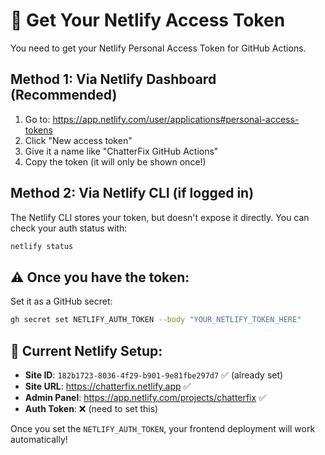 # 🔑 Get Your Netlify Access Token

You need to get your Netlify Personal Access Token for GitHub Actions.

## Method 1: Via Netlify Dashboard (Recommended)

1. Go to: https://app.netlify.com/user/applications#personal-access-tokens
2. Click "New access token"
3. Give it a name like "ChatterFix GitHub Actions"
4. Copy the token (it will only be shown once!)

## Method 2: Via Netlify CLI (if logged in)

The Netlify CLI stores your token, but doesn't expose it directly.
You can check your auth status with:

```bash
netlify status
```

## ⚠️ Once you have the token:

Set it as a GitHub secret:

```bash
gh secret set NETLIFY_AUTH_TOKEN --body "YOUR_NETLIFY_TOKEN_HERE"
```

## 🎯 Current Netlify Setup:

- **Site ID**: `182b1723-8036-4f29-b901-9e81fbe297d7` ✅ (already set)
- **Site URL**: https://chatterfix.netlify.app ✅
- **Admin Panel**: https://app.netlify.com/projects/chatterfix ✅
- **Auth Token**: ❌ (need to set this)

Once you set the `NETLIFY_AUTH_TOKEN`, your frontend deployment will work automatically!